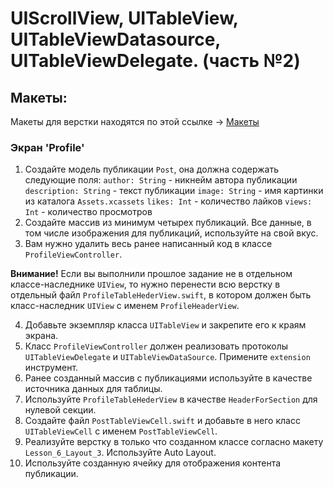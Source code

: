 # UIScrollView, UITableView, UITableViewDatasource, UITableViewDelegate. (часть №2)

## Макеты:
Макеты для верстки находятся по этой ссылке -> [Макеты](./TableView_ScrollView_макеты/Макеты2.png)

### Экран 'Profile'
1. Создайте модель публикации `Post`, она должна содержать следующие поля: 
`author: String` - никнейм автора публикации
`description: String` - текст публикации
`image: String` - имя картинки из каталога `Assets.xcassets`
`likes: Int` - количество лайков 
`views: Int` - количество просмотров
2. Создайте массив из минимум четырех публикаций. Все данные, в том числе изображения для публикаций, используйте на свой вкус. 
3. Вам нужно удалить весь ранее написанный код в классе `ProfileViewController`. 

**Внимание!** Если вы выполнили прошлое задание не в отдельном классе-наследнике `UIView`, то нужно перенести всю верстку в отдельный файл `ProfileTableHederView.swift`, в котором должен быть класс-наследник `UIView` с именем `ProfileHeaderView`.

4. Добавьте экземпляр класса `UITableView` и закрепите его к краям экрана.
5. Класс `ProfileViewController` должен реализовать протоколы `UITableViewDelegate` и `UITableViewDataSource`. Примените `extension` инструмент.
6. Ранее созданный массив с публикациями используйте в качестве источника данных для таблицы.
7. Используйте `ProfileTableHederView` в качестве `HeaderForSection` для нулевой секции. 
8. Создайте файл `PostTableViewCell.swift` и добавьте в него класс `UITableViewCell` с именем `PostTableViewCell`.
9. Реализуйте верстку в только что созданном классе согласно макету `Lesson_6_Layout_3`. Используйте Auto Layout.
10. Используйте созданную ячейку для отображения контента публикации.
